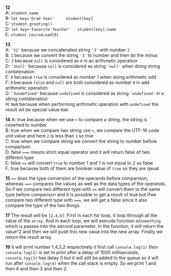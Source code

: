 **12**  
A: `student.name`  
B: `let key='Grad Year'    
    student[key]`  
C: `student.greeting()`  
D: `let key='Favorite Teacher'  
    student[key].name`  
E: `student.courseLoad[0]`  

**13**  
A: `'32'` because we concatenated string `'3'` with number `2`  
B: `1` because we convert the stirng `'3'` to number and then do the minus  
C: `3` becasue `null` is considered as `0` in an arithmetic operation  
D: `'3null'` because `null` is considered as string `'null'` when doing string contatenation   
E: `4` becasue `true` is considered as number 1 when doing arithmetic add  
F: `0` because `false` and `null` are both considered as number `0` in add arithmetic operation  
G: `'3undefined'` because `undefined` is considered as string `'undefined'` in a stirng contatenation  
H: `NaN` because when performing arithmetic operation with `undefined` the result wil be special value `NaN`  

**14**
A: true because when we use `>` to compare a string, the string is coverted to number   
B: true   when we compare two string use `<`, we compare the UTF-16 code unit value and here `2` is less than `1` so true   
C: true  when we compare string we convert the string to number before comparison   
D: false `===` means strict equal operator and it will return false of two different type  
E: false `==` will convert `true` to number 1 and 1 is not equal to 2 so false   
F: true because both of them are boolean value of `true` so they are qeual  

**15**
 `==` does the type conversion of the operands before comparison, whereas `===` compares the values as well as the data types of the operands.  
 So if we compare two different type with `==` will convert them to the same type before comparison and it is possible to get a result of true 
 but ifwe compare two different type with `===`, we will get a false since it also compare the type of the two things. 

**17**
The result will be `[2,4,6]`. First in each for loop, it loop through all the value of the `array`. And in each loop, we will execute function `doSomething` which is passes into the second parameter. In the function, it will return the value^2 and then we will push this new value into the new array. Finally we return the result array. 

**19**
it will print number 1,4,3,2 respectively
it first call `console.log(1)` then `console.log(2)` is set to print after a delay of 1000 milliseconds, `console.log(3)` has delay 0 but it will still be added to the queue so it will run after `console.log(4)` when the call stack is empty. So we print 1 and then 4 and then 3 and then 2.


